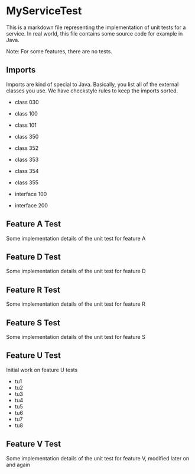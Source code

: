 MyServiceTest
=============

This is a markdown file representing
the implementation of unit tests for a service.
In real world, this file contains some source
code for example in Java.

Note: For some features, there are no tests.

Imports
-------

Imports are kind of special to Java.
Basically, you list all of the external classes
you use. We have checkstyle rules to keep the
imports sorted.

- class 030
- class 100
- class 101
- class 350
- class 352
- class 353
- class 354
- class 355

- interface 100
- interface 200

Feature A Test
--------------

Some implementation details of the unit test for feature A

Feature D Test
--------------

Some implementation details of the unit test for feature D

Feature R Test
--------------

Some implementation details of the unit test for feature R

Feature S Test
--------------

Some implementation details of the unit test for feature S

Feature U Test
--------------

Initial work on feature U tests

- tu1
- tu2
- tu3
- tu4
- tu5
- tu6
- tu7
- tu8

Feature V Test
--------------

Some implementation details of the unit test for feature V,
modified later on and again
